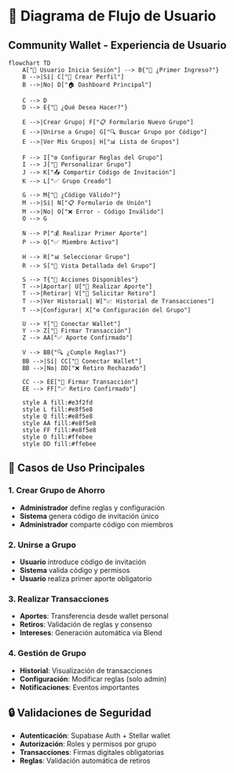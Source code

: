 # 👤 Diagrama de Flujo de Usuario

## Community Wallet - Experiencia de Usuario

```mermaid
flowchart TD
    A["🚀 Usuario Inicia Sesión"] --> B{"👤 ¿Primer Ingreso?"}
    B -->|Sí| C["📝 Crear Perfil"]
    B -->|No| D["🏠 Dashboard Principal"]

    C --> D
    D --> E{"🎯 ¿Qué Desea Hacer?"}

    E -->|Crear Grupo| F["📋 Formulario Nuevo Grupo"]
    E -->|Unirse a Grupo| G["🔍 Buscar Grupo por Código"]
    E -->|Ver Mis Grupos| H["📊 Lista de Grupos"]

    F --> I["⚙️ Configurar Reglas del Grupo"]
    I --> J["🎨 Personalizar Grupo"]
    J --> K["📤 Compartir Código de Invitación"]
    K --> L["✅ Grupo Creado"]

    G --> M{"🔑 ¿Código Válido?"}
    M -->|Sí| N["📋 Formulario de Unión"]
    M -->|No| O["❌ Error - Código Inválido"]
    O --> G

    N --> P["💰 Realizar Primer Aporte"]
    P --> Q["✅ Miembro Activo"]

    H --> R["📊 Seleccionar Grupo"]
    R --> S["💼 Vista Detallada del Grupo"]

    S --> T{"🎯 Acciones Disponibles"}
    T -->|Aportar| U["💸 Realizar Aporte"]
    T -->|Retirar| V["🏦 Solicitar Retiro"]
    T -->|Ver Historial| W["📈 Historial de Transacciones"]
    T -->|Configurar| X["⚙️ Configuración del Grupo"]

    U --> Y["👛 Conectar Wallet"]
    Y --> Z["🔐 Firmar Transacción"]
    Z --> AA["✅ Aporte Confirmado"]

    V --> BB{"🔍 ¿Cumple Reglas?"}
    BB -->|Sí| CC["👛 Conectar Wallet"]
    BB -->|No| DD["❌ Retiro Rechazado"]

    CC --> EE["🔐 Firmar Transacción"]
    EE --> FF["✅ Retiro Confirmado"]

    style A fill:#e3f2fd
    style L fill:#e8f5e8
    style Q fill:#e8f5e8
    style AA fill:#e8f5e8
    style FF fill:#e8f5e8
    style O fill:#ffebee
    style DD fill:#ffebee
```

## 🎯 Casos de Uso Principales

### 1. Crear Grupo de Ahorro

- **Administrador** define reglas y configuración
- **Sistema** genera código de invitación único
- **Administrador** comparte código con miembros

### 2. Unirse a Grupo

- **Usuario** introduce código de invitación
- **Sistema** valida código y permisos
- **Usuario** realiza primer aporte obligatorio

### 3. Realizar Transacciones

- **Aportes**: Transferencia desde wallet personal
- **Retiros**: Validación de reglas y consenso
- **Intereses**: Generación automática via Blend

### 4. Gestión de Grupo

- **Historial**: Visualización de transacciones
- **Configuración**: Modificar reglas (solo admin)
- **Notificaciones**: Eventos importantes

## 🔒 Validaciones de Seguridad

- **Autenticación**: Supabase Auth + Stellar wallet
- **Autorización**: Roles y permisos por grupo
- **Transacciones**: Firmas digitales obligatorias
- **Reglas**: Validación automática de retiros
